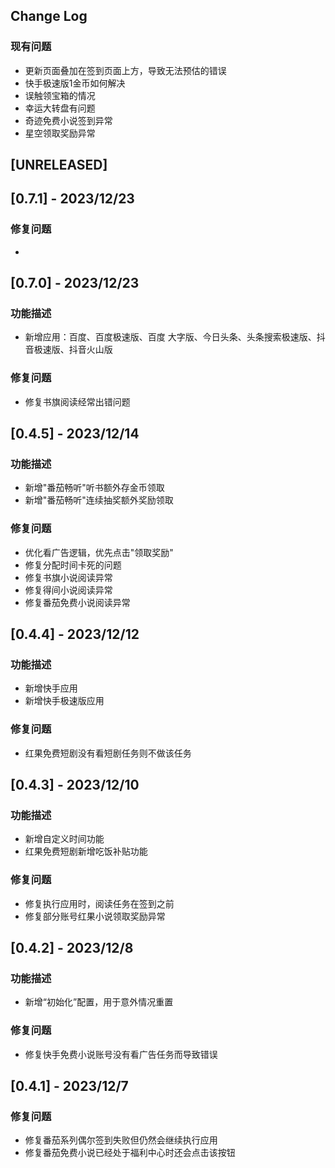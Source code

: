## Change Log

### 现有问题

- 更新页面叠加在签到页面上方，导致无法预估的错误
- 快手极速版1金币如何解决
- 误触领宝箱的情况
- 幸运大转盘有问题
- 奇迹免费小说签到异常
- 星空领取奖励异常

## [UNRELEASED]

## [0.7.1] - 2023/12/23

### 修复问题

- 

## [0.7.0] - 2023/12/23

### 功能描述

- 新增应用：百度、百度极速版、百度 大字版、今日头条、头条搜索极速版、抖音极速版、抖音火山版

### 修复问题

- 修复书旗阅读经常出错问题

## [0.4.5] - 2023/12/14 

### 功能描述

- 新增"番茄畅听"听书额外存金币领取
- 新增"番茄畅听"连续抽奖额外奖励领取

### 修复问题

- 优化看广告逻辑，优先点击"领取奖励"
- 修复分配时间卡死的问题
- 修复书旗小说阅读异常
- 修复得间小说阅读异常
- 修复番茄免费小说阅读异常

## [0.4.4] - 2023/12/12

### 功能描述

- 新增快手应用
- 新增快手极速版应用

### 修复问题

- 红果免费短剧没有看短剧任务则不做该任务

## [0.4.3] - 2023/12/10

### 功能描述

- 新增自定义时间功能
- 红果免费短剧新增吃饭补贴功能

### 修复问题

- 修复执行应用时，阅读任务在签到之前
- 修复部分账号红果小说领取奖励异常



## [0.4.2] - 2023/12/8
### 功能描述
- 新增“初始化”配置，用于意外情况重置

### 修复问题

- 修复快手免费小说账号没有看广告任务而导致错误



## [0.4.1] - 2023/12/7

### 修复问题

- 修复番茄系列偶尔签到失败但仍然会继续执行应用
- 修复番茄免费小说已经处于福利中心时还会点击该按钮

